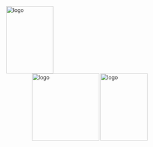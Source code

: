 <img src="https://github-readme-stats.vercel.app/api?username=whjin&theme=radical&show_icons=true" alt="logo" width="50%" height="180" align="left" />
<img src="https://github-readme-stats.vercel.app/api/top-langs?username=whjin&show_icons=true" alt="logo" width="50%" height="180" align="right" />
<img src="https://github-profile-trophy.vercel.app/?username=whjin&theme=flat&column=7" alt="logo" height="180" align="right" />
